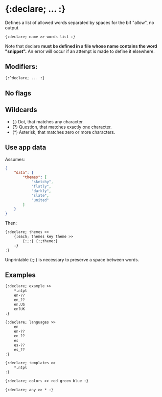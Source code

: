 {:declare; ... :}
=================

Defines a list of allowed words separated by spaces for the bif "allow", no output.

```html
{:declare; name >> words list :}
```
Note that declare **must be defined in a file whose name contains the word "snippet".** An error will occur if an attempt is made to define it elsewhere.

Modifiers:
----------

```html
{:^declare; ... :}
```

No flags
--------

Wildcards
---------

* (.) Dot, that matches any character.
* (?) Question, that matches exactly one character.
* (*) Asterisk, that matches zero or more characters.

Use app data
------------

Assumes:

```json
{
    "data": {
        "themes": [
            "sketchy",
            "flatly",
            "darkly",
            "slate",
            "united"
        ]
    }
}
```

Then:

```html
{:declare; themes >>
    {:each; themes key theme >>
        {:;:} {:;theme:}
    :}
:}
```

Unprintable {:;:} is necessary to preserve a space between words.

Examples
--------

```html
{:declare; example >>
    *.ntpl
    en-??
    en_??
    en.US
    en?UK
:}
```

```html
{:declare; languages >>
    en
    en-??
    en_??
    es
    es-??
    es_??
:}
```

```html
{:declare; templates >>
    *.ntpl
:}
```

```html
{:declare; colors >> red green blue :}
```

```html
{:declare; any >> * :}
```